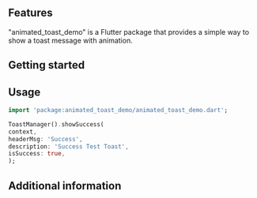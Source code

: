 ## Features
"animated_toast_demo" is a Flutter package that provides a simple way to show a toast message with animation.

## Getting started


## Usage


```dart
import 'package:animated_toast_demo/animated_toast_demo.dart';

ToastManager().showSuccess(
context,
headerMsg: 'Success',
description: 'Success Test Toast',
isSuccess: true,
);

```

## Additional information

